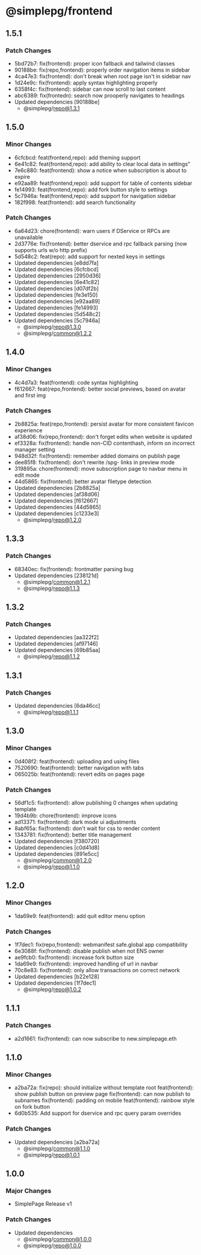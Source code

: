 # @simplepg/frontend

## 1.5.1

### Patch Changes

- 5bd72b7: fix(frontend): proper icon fallback and tailwind classes
- 90188be: fix(repo,frontend): properly order navigation items in sidebar
- 4ca47e3: fix(frontend): don't break when root page isn't in sidebar nav
- 1d24e9c: fix(frontend): apply syntax highlighting properly
- 6358f4c: fix(frontend): sidebar can now scroll to last content
- abc6389: fix(frontedn): search now prooperly navigates to headings
- Updated dependencies [90188be]
  - @simplepg/repo@1.3.1

## 1.5.0

### Minor Changes

- 6cfcbcd: feat(frontend,repo): add theming support
- 6e41c82: feat(frontend,repo): add ability to clear local data in settings"
- 7e6c880: feat(frontend): show a notice when subscription is about to expire
- e92aa89: feat(frontend,repo): add support for table of contents sidebar
- fe14993: feat(frontend,repo): add fork button style to settings
- 5c7946a: feat(frontend,repo): add support for navigation sidebar
- 182f998: feat(frontend): add search functionality

### Patch Changes

- 6a64d23: chore(frontend): warn users if DService or RPCs are unavailable
- 2d3776e: fix(frontend): better dservice and rpc fallback parsing (now supports urls w/o http prefix)
- 5d548c2: feat(repo): add support for nexted keys in settings
- Updated dependencies [e8dd7fa]
- Updated dependencies [6cfcbcd]
- Updated dependencies [2950d36]
- Updated dependencies [6e41c82]
- Updated dependencies [d07df2b]
- Updated dependencies [fe3e150]
- Updated dependencies [e92aa89]
- Updated dependencies [fe14993]
- Updated dependencies [5d548c2]
- Updated dependencies [5c7946a]
  - @simplepg/repo@1.3.0
  - @simplepg/common@1.2.2

## 1.4.0

### Minor Changes

- 4c4d7a3: feat(frontend): code syntax highlighting
- f612667: feat(repo,frontend): better social previews, based on avatar and first img

### Patch Changes

- 2b8825a: feat(repo,frontend): persist avatar for more consistent favicon experience
- af38d06: fix(repo,frontend): don't forget edits when website is updated
- ef3328a: fix(frontend): handle non-CID contenthash, inform on incorrect manager setting
- 948d32f: fix(frontend): remember added domains on publish page
- dee85f8: fix(frontend): don't rewrite /spg- links in preview mode
- 319895a: chore(frontend): move subscription page to navbar menu in edit mode
- 44d5865: fix(frontend): better avatar filetype detection
- Updated dependencies [2b8825a]
- Updated dependencies [af38d06]
- Updated dependencies [f612667]
- Updated dependencies [44d5865]
- Updated dependencies [c1233e3]
  - @simplepg/repo@1.2.0

## 1.3.3

### Patch Changes

- 68340ec: fix(frontend): frontmatter parsing bug
- Updated dependencies [238121d]
  - @simplepg/common@1.2.1
  - @simplepg/repo@1.1.3

## 1.3.2

### Patch Changes

- Updated dependencies [aa322f2]
- Updated dependencies [af97146]
- Updated dependencies [69b85aa]
  - @simplepg/repo@1.1.2

## 1.3.1

### Patch Changes

- Updated dependencies [6da46cc]
  - @simplepg/repo@1.1.1

## 1.3.0

### Minor Changes

- 0d408f2: feat(frontend): uploading and using files
- 7520690: feat(frontend): better navigation with tabs
- 065025b: feat(frontend): revert edits on pages page

### Patch Changes

- 56df1c5: fix(frontend): allow publishing 0 changes when updating template
- 19d4b9b: chore(frontend): improve icons
- ad13371: fix(frontend): dark mode ui adjustments
- 8abf65a: fix(frontend): don't wait for css to render content
- 1343781: fix(frontend): better title management
- Updated dependencies [f380720]
- Updated dependencies [c0d41d8]
- Updated dependencies [891e5cc]
  - @simplepg/common@1.2.0
  - @simplepg/repo@1.1.0

## 1.2.0

### Minor Changes

- 1da69e9: feat(frontend): add quit editor menu option

### Patch Changes

- 1f7dec1: fix(repo,frontend): webmanifest safe.global app compatibility
- 6e3088f: fix(frontend): disable publish when not ENS owner
- ae9fcb0: fix(frontend): increase fork button size
- 1da69e9: fix(frontend): improved handling of url in navbar
- 70c8e83: fix(frontend): only allow transactions on correct network
- Updated dependencies [b22e128]
- Updated dependencies [1f7dec1]
  - @simplepg/repo@1.0.2

## 1.1.1

### Patch Changes

- a2d1661: fix(frontend): can now subscribe to new.simplepage.eth

## 1.1.0

### Minor Changes

- a2ba72a: fix(repo): should initialize without template root
  feat(frontend): show publish button on preview page
  fix(frontend): can now publish to subnames
  fix(frontend): padding on mobile
  feat(frontend): rainbow style on fork button
- 6d0b535: Add support for dservice and rpc query param overrides

### Patch Changes

- Updated dependencies [a2ba72a]
  - @simplepg/common@1.1.0
  - @simplepg/repo@1.0.1

## 1.0.0

### Major Changes

- SimplePage Release v1

### Patch Changes

- Updated dependencies
  - @simplepg/common@1.0.0
  - @simplepg/repo@1.0.0
